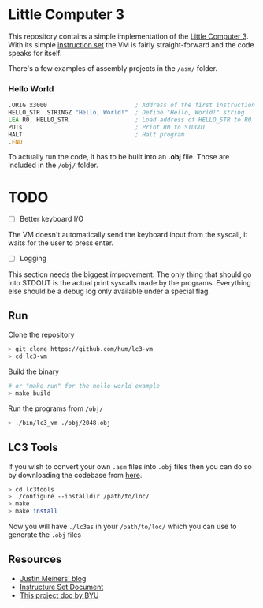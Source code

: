 # Little Computer 3
This repository contains a simple implementation of the [Little Computer 3](https://en.wikipedia.org/wiki/Little_Computer_3). With its simple [instruction set](https://www.jmeiners.com/lc3-vm/supplies/lc3-isa.pdf) the VM is fairly straight-forward and the code speaks for itself.

There's a few examples of assembly projects in the `/asm/` folder.

### Hello World
```asm
.ORIG x3000                         ; Address of the first instruction
HELLO_STR .STRINGZ "Hello, World!"  ; Define "Hello, World!" string
LEA R0, HELLO_STR                   ; Load address of HELLO_STR to R0
PUTs                                ; Print R0 to STDOUT
HALT                                ; Halt program
.END
```

To actually run the code, it has to be built into an **.obj** file. Those are included in the `/obj/` folder.

# TODO
- [ ] Better keyboard I/O

The VM doesn't automatically send the keyboard input from the syscall, it waits for the user to press enter.

- [ ] Logging

This section needs the biggest improvement. The only thing that should go into STDOUT is the actual print syscalls made by the programs. Everything else should be a debug log only available under a special flag.

## Run
Clone the repository
```bash
> git clone https://github.com/hum/lc3-vm
> cd lc3-vm
```

Build the binary
```bash
# or "make run" for the hello world example
> make build
```

Run the programs from `/obj/`
```bash
> ./bin/lc3_vm ./obj/2048.obj
```

## LC3 Tools
If you wish to convert your own `.asm` files into `.obj` files then you can do so by downloading the codebase from [here](https://highered.mheducation.com/sites/0072467509/student_view0/lc-3_simulator.html).
```bash
> cd lc3tools
> ./configure --installdir /path/to/loc/
> make
> make install
```
Now you will have `./lc3as` in your `/path/to/loc/` which you can use to generate the `.obj` files

## Resources
- [Justin Meiners' blog](https://www.jmeiners.com/lc3-vm)
- [Instructure Set Document](https://www.jmeiners.com/lc3-vm/supplies/lc3-isa.pdf)
- [This project doc by BYU](https://students.cs.byu.edu/~cs345ta/labs/P4-Virtual%20Memory.html)
